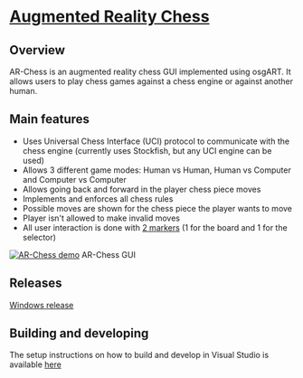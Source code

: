 # [Augmented Reality Chess](http://carlosmccosta.github.io/AR-Chess/)

## Overview
AR-Chess is an augmented reality chess GUI implemented using osgART.
It allows users to play chess games against a chess engine or against another human.

## Main features
* Uses Universal Chess Interface (UCI) protocol to communicate with the chess engine (currently uses Stockfish, but any UCI engine can be used)
* Allows 3 different game modes: Human vs Human, Human vs Computer and Computer vs Computer
* Allows going back and forward in the player chess piece moves
* Implements and enforces all chess rules
* Possible moves are shown for the chess piece the player wants to move
* Player isn't allowed to make invalid moves
* All user interaction is done with [2 markers](https://github.com/carlosmccosta/AR-Chess/tree/master/Source/AR-Chess/patterns) (1 for the board and 1 for the selector)

[![AR-Chess demo](https://raw.github.com/carlosmccosta/AR-Chess/master/Screenshots/AR-Chess.png)](http://www.youtube.com/watch?v=id)
AR-Chess GUI


## Releases
[Windows release](https://github.com/carlosmccosta/AR-Chess/tree/master/Releases/Windows)

## Building and developing
The setup instructions on how to build and develop in Visual Studio is available [here](https://github.com/carlosmccosta/AR-Chess/blob/master/Source/Configuration/Visual%20Studio%20configuration.txt)
